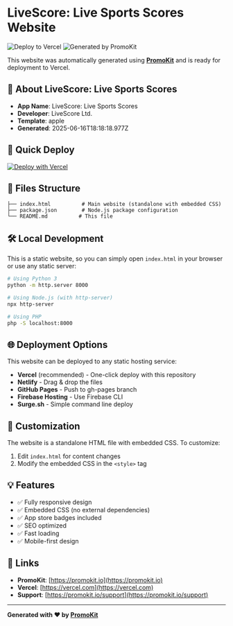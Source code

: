 # LiveScore: Live Sports Scores Website

![Deploy to Vercel](https://img.shields.io/badge/Deploy%20to-Vercel-black?style=for-the-badge&logo=vercel)
![Generated by PromoKit](https://img.shields.io/badge/Generated%20by-PromoKit-blue?style=for-the-badge)

This website was automatically generated using **[PromoKit](https://promokit.io)** and is ready for deployment to Vercel.

## 📱 About LiveScore: Live Sports Scores

- **App Name**: LiveScore: Live Sports Scores
- **Developer**: LiveScore Ltd.
- **Template**: apple
- **Generated**: 2025-06-16T18:18:18.977Z

## 🚀 Quick Deploy

[![Deploy with Vercel](https://vercel.com/button)](https://vercel.com/new/clone?repository-url=https://apps.apple.com/us/app/livescore-live-sports-scores/id356928178?uo=4)

## 📁 Files Structure

```
├── index.html          # Main website (standalone with embedded CSS)
├── package.json        # Node.js package configuration  
└── README.md          # This file
```

## 🛠 Local Development

This is a static website, so you can simply open `index.html` in your browser or use any static server:

```bash
# Using Python 3
python -m http.server 8000

# Using Node.js (with http-server)
npx http-server

# Using PHP
php -S localhost:8000
```

## 🌐 Deployment Options

This website can be deployed to any static hosting service:

- **Vercel** (recommended) - One-click deploy with this repository
- **Netlify** - Drag & drop the files
- **GitHub Pages** - Push to gh-pages branch
- **Firebase Hosting** - Use Firebase CLI
- **Surge.sh** - Simple command line deploy

## 📝 Customization

The website is a standalone HTML file with embedded CSS. To customize:

1. Edit `index.html` for content changes
2. Modify the embedded CSS in the `<style>` tag

## 💡 Features

- ✅ Fully responsive design
- ✅ Embedded CSS (no external dependencies)
- ✅ App store badges included
- ✅ SEO optimized
- ✅ Fast loading
- ✅ Mobile-first design

## 🔗 Links

- **PromoKit**: [https://promokit.io](https://promokit.io)
- **Vercel**: [https://vercel.com](https://vercel.com)
- **Support**: [https://promokit.io/support](https://promokit.io/support)

---

**Generated with ❤️ by [PromoKit](https://promokit.io)**
